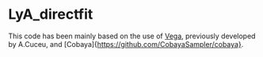 # LyA_directfit

This code has been mainly based on the use of [Vega](https://github.com/andreicuceu/vega), previously developed by A.Cuceu, and [Cobaya]{https://github.com/CobayaSampler/cobaya}.
